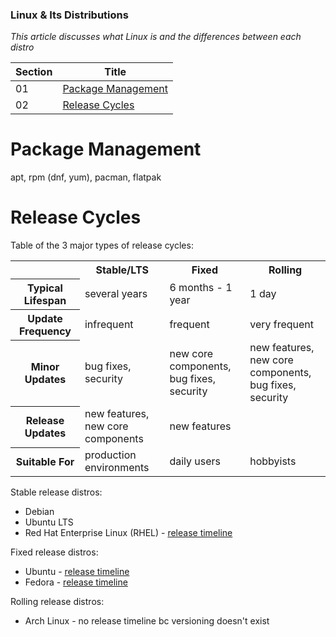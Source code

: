 ### Linux & Its Distributions

*This article discusses what Linux is and the differences between each distro*

| Section | Title |
| ------- | ----- |
| 01 | [Package Management](#01) |
| 02 | [Release Cycles](#02) |

<a id="01"></a>
# Package Management

apt, rpm (dnf, yum), pacman, flatpak

<a id="02"></a>
# Release Cycles

Table of the 3 major types of release cycles:

<table>
    <tr>
        <td></td>
        <th>Stable/LTS</th>
        <th>Fixed</th>
        <th>Rolling</th>
    </tr>
    <tr>
        <th>Typical Lifespan</th>
        <td>several years</td>
        <td>6 months - 1 year</td>
        <td>1 day</td>
    </tr>
    <tr>
        <th>Update Frequency</th>
        <td>infrequent</td>
        <td>frequent</td>
        <td>very frequent</td>
    </tr>
    <tr>
        <th>Minor Updates</th>
        <td>
            bug fixes,<br>
            security
        </td>
        <td>
            new core components,<br>
            bug fixes,<br>
            security
        </td>
        <td>
            new features,<br>
            new core components,<br>
            bug fixes,<br>
            security
        </td>
    </tr>
    <tr>
        <th>Release Updates</th>
        <td>
            new features,<br>
            new core components
        </td>
        <td>
            new features
        </td>
        <td></td>
    </tr>
    <tr>
        <th>Suitable For</th>
        <td>production environments</td>
        <td>daily users</td>
        <td>hobbyists</td>
    </tr>
</table>

Stable release distros:
- Debian
- Ubuntu LTS
- Red Hat Enterprise Linux (RHEL) - [release timeline](../img/rhel_release.png)

Fixed release distros:
- Ubuntu - [release timeline](../img/ubuntu_release.png)
- Fedora - [release timeline](../img/fedora_release.png)

Rolling release distros:
- Arch Linux - no release timeline bc versioning doesn't exist
